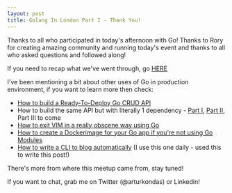 ```yaml
---
layout: post
title: Golang In London Part I - Thank You!
---
```


Thanks to all who participated in today's afternoon with Go! Thanks to Rory for creating amazing community and running today's event and thanks to all who asked questions and followed along!

If you need to recap what we've went through, go [HERE](https://github.com/youshy/Golang-In-London-Music-Player)

I've been mentioning a bit about other uses of Go in production environment, if you want to learn more then check:

* [How to build a Ready-To-Deploy Go CRUD API](https://github.com/youshy/Hands-On-Ready-To-Deploy-Golang-CRUD-API)
* How to build the same API but with literally 1 dependency - [Part I](https://akondas.com/blog/Plain-Go-Crud-Api-Part-I), [Part II](https://akondas.com/blog/Plain-Go-Crud-Api-Part-II), Part III to come
* [How to exit VIM in a really obscene way using Go](https://akondas.com/blog/How-To-Exit-Vim)
* [How to create a Dockerimage for your Go app if you're not using Go Modules](https://akondas.com/blog/Tales-of-Docker-and-Go,-Part-I-Private)
* [How to write a CLI to blog automatically](https://akondas.com/blog/Blogging-automatically) (I use this one daily - used this to write this post!)

There's more from where this meetup came from, stay tuned!

If you want to chat, grab me on Twitter (@arturkondas) or Linkedin!

